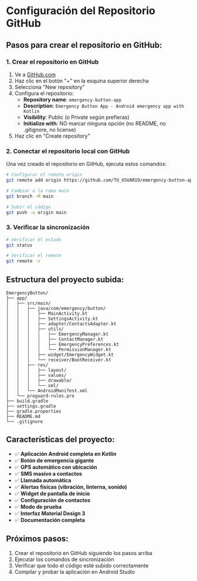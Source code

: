 # Configuración del Repositorio GitHub

## Pasos para crear el repositorio en GitHub:

### 1. Crear el repositorio en GitHub
1. Ve a [GitHub.com](https://github.com)
2. Haz clic en el botón "+" en la esquina superior derecha
3. Selecciona "New repository"
4. Configura el repositorio:
   - **Repository name**: `emergency-button-app`
   - **Description**: `Emergency Button App - Android emergency app with Kotlin`
   - **Visibility**: Public (o Private según prefieras)
   - **Initialize with**: NO marcar ninguna opción (no README, no .gitignore, no license)
5. Haz clic en "Create repository"

### 2. Conectar el repositorio local con GitHub
Una vez creado el repositorio en GitHub, ejecuta estos comandos:

```bash
# Configurar el remote origin
git remote add origin https://github.com/TU_USUARIO/emergency-button-app.git

# Cambiar a la rama main
git branch -M main

# Subir el código
git push -u origin main
```

### 3. Verificar la sincronización
```bash
# Verificar el estado
git status

# Verificar el remote
git remote -v
```

## Estructura del proyecto subida:

```
EmergencyButton/
├── app/
│   ├── src/main/
│   │   ├── java/com/emergency/button/
│   │   │   ├── MainActivity.kt
│   │   │   ├── SettingsActivity.kt
│   │   │   ├── adapter/ContactsAdapter.kt
│   │   │   ├── utils/
│   │   │   │   ├── EmergencyManager.kt
│   │   │   │   ├── ContactManager.kt
│   │   │   │   ├── EmergencyPreferences.kt
│   │   │   │   └── PermissionManager.kt
│   │   │   ├── widget/EmergencyWidget.kt
│   │   │   └── receiver/BootReceiver.kt
│   │   ├── res/
│   │   │   ├── layout/
│   │   │   ├── values/
│   │   │   ├── drawable/
│   │   │   └── xml/
│   │   └── AndroidManifest.xml
│   └── proguard-rules.pro
├── build.gradle
├── settings.gradle
├── gradle.properties
├── README.md
└── .gitignore
```

## Características del proyecto:

- ✅ **Aplicación Android completa en Kotlin**
- ✅ **Botón de emergencia gigante**
- ✅ **GPS automático con ubicación**
- ✅ **SMS masivo a contactos**
- ✅ **Llamada automática**
- ✅ **Alertas físicas (vibración, linterna, sonido)**
- ✅ **Widget de pantalla de inicio**
- ✅ **Configuración de contactos**
- ✅ **Modo de prueba**
- ✅ **Interfaz Material Design 3**
- ✅ **Documentación completa**

## Próximos pasos:

1. Crear el repositorio en GitHub siguiendo los pasos arriba
2. Ejecutar los comandos de sincronización
3. Verificar que todo el código esté subido correctamente
4. Compilar y probar la aplicación en Android Studio
